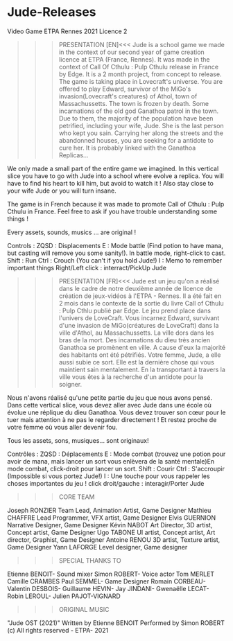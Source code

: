# Jude-Releases
Video Game ETPA Rennes 2021 Licence 2

>>>PRESENTATION [EN]<<<
Jude is a school game we made in the context of our second year of game creation licence at ETPA (France, Rennes).
It was made in the context of Call Of Cthulu : Pulp Cthulu release in France by Edge. It is a 2 month project, from concept to release.
The game is taking place in Lovecraft's universe. You are offered to play Edward, survivor of the MiGo's invasion(Lovecraft's creatures) of Athol, town of Massachussetts. The town is frozen by death. Some incarnations of the old god Ganathoa patrol in the town. Due to them, the majority of the population have been petrified, including your wife, Jude. She is the last person who kept you sain. Carrying her along the streets and the abandonned houses, you are seeking for a antidote to cure her. It is probably linked with the Ganathoa Replicas...

We only made a small part of the entire game we imagined. In this vertical slice you have to go with Jude into a school where evolve a replica. You will have to find his heart to kill him, but avoid to watch it ! Also stay close to your wife Jude or you will turn insane.

The game is in French because it was made to promote Call of Cthulu : Pulp Cthulu in France. Feel free to ask if you have trouble understanding some things ! 

Every assets, sounds, musics ... are original !

Controls : 
ZQSD : Displacements
E : Mode battle (Find potion to have mana, but casting will remove you some sanity!). In battle mode, right-click to cast.
Shift : Run
Ctrl : Crouch (You can't if you hold Jude!)
I : Memo to remember important things
Right/Left click : interract/PickUp Jude

>>>PRESENTATION [FR]<<<
Jude est un jeu qu'on a réalisé dans le cadre de notre deuxième année de licence de création de jeux-vidéos à l'ETPA - Rennes.  Il a été fait en 2 mois dans le contexte de la sortie du livre Call of Cthulu : Pulp Cthlu publié par Edge.
Le jeu prend place dans l'univers de LoveCraft. Vous incarnez Edward, survivant d'une invasion de MiGo(créatures de LoveCraft) dans la ville d'Athol, au Massachussetts.
La ville dors dans les bras de la mort. Des incarnations du dieu très ancien Ganathoa se promènent en ville. A cause d'eux la majorité des habitants ont été pétrifiés. Votre femme, Jude, a elle aussi subie ce sort. Elle est la dernière chose qui vous maintient sain mentalement. En la transportant à travers la ville vous êtes à la recherche d'un antidote pour la soigner. 

Nous n'avons réalisé qu'une petite partie du jeu que nous avons pensé. Dans cette vertical slice, vous devez aller avec Jude dans une école où évolue une réplique du dieu Ganathoa. Vous devez trouver son cœur pour le tuer mais attention à ne pas le regarder directement ! Et restez proche de votre femme où vous aller devenir fou. 


Tous les assets, sons, musiques... sont originaux!

Contrôles : 
ZQSD : Déplacements
E : Mode combat (trouvez une potion pour avoir de mana, mais lancer un sort vous enlèvera de la santé mentale)En mode combat, click-droit pour lancer un sort.
Shift : Courir
Ctrl : S'accroupir (Impossible si vous portez Jude!)
I : Une touche pour vous rappeler les choses importantes du jeu !
click droit/gauche : interagir/Porter Jude


>>> CORE TEAM

Joseph RONZIER        Team Lead, Animation Artist, Game Designer
Mathieu CHAFFRE    Lead Programmer, VFX artist, Game Designer
Elvis GUERNION        Narrative Designer, Game Designer
Kévin NABOT               Art Director, 3D artist, Concept artist, Game Designer
Ugo TABONE                UI artist, Concept artist, Art director, Graphist, Game Designer
Antoine RENOU         3D artist, Texture artist, Game Designer
Yann LAFORGE           Level designer, Game designer

>>> SPECIAL THANKS TO

Etienne BENOIT- Sound mixer
Simon ROBERT- Voice actor
Tom MERLET
Camille CRAMBES
Paul SEMMEL- Game Designer
Romain CORBEAU- Valentin DESBOIS- Guillaume HEVIN- Jay JINDANI- Gwenaëlle LECAT- Robin LEROUL- Julien PAJOT-VIGNARD

>>>ORIGINAL MUSIC

"Jude OST (2021)"
Written by Etienne BENOIT
Performed by Simon ROBERT
(c) All rights reserved - ETPA- 2021
